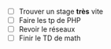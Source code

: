 
* [ ] Trouver un stage **très** vite
* [ ] Faire les tp de PHP
* [ ] Revoir le réseaux
* [ ] Finir le TD de math